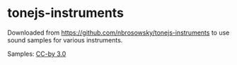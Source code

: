 # tonejs-instruments

Downloaded from https://github.com/nbrosowsky/tonejs-instruments to use sound samples for various instruments.

Samples: [CC-by 3.0](https://creativecommons.org/licenses/by/3.0/)
